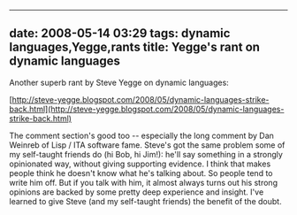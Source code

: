 
---
date: 2008-05-14 03:29
tags: dynamic languages,Yegge,rants
title: Yegge's rant on dynamic languages
---

Another superb rant by Steve Yegge on dynamic languages:

[http://steve-yegge.blogspot.com/2008/05/dynamic-languages-strike-back.html](http://steve-yegge.blogspot.com/2008/05/dynamic-languages-strike-back.html)

The comment section's good too -- especially the long comment by Dan Weinreb
of Lisp / ITA software fame. Steve's got the same problem some of my
self-taught friends do (hi Bob, hi Jim!): he'll say something in a strongly
opinionated way, without
giving supporting evidence. I think that makes people think he doesn't know
what he's talking about. So people tend to write him off. But if you talk with
him, it almost always turns out his strong opinions are backed by some pretty
deep experience and insight. I've learned to give Steve (and my self-taught
friends) the benefit of the doubt.
